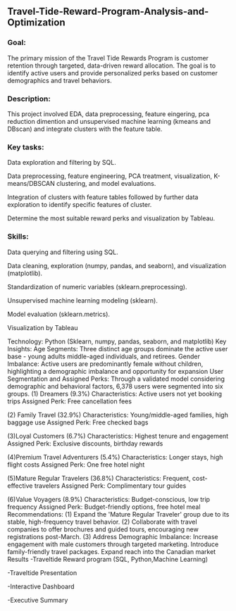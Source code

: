 ## Travel-Tide-Reward-Program-Analysis-and-Optimization
### Goal:
The primary mission of the Travel Tide Rewards Program is customer retention through targeted, data-driven reward allocation. The goal is to identify active users and provide personalized perks based on customer demographics and travel behaviors.

### Description:
This project involved EDA, data preprocessing, feature eingering, pca reduction dimention and unsupervised machine learning (kmeans and DBscan) and integrate clusters with the feature table.

### Key tasks:
Data exploration and filtering by SQL.

Data preprocessing, feature engineering, PCA treatment, visualization, K-means/DBSCAN clustering, and model evaluations.

Integration of clusters with feature tables followed by further data exploration to identify specific features of cluster.

Determine the most suitable reward perks and visualization by Tableau.

### Skills:
Data querying and filtering using SQL.

Data cleaning, exploration (numpy, pandas, and seaborn), and visualization (matplotlib).

Standardization of numeric variables (sklearn.preprocessing).

Unsupervised machine learning modeling (sklearn).

Model evaluation (sklearn.metrics).

Visualization by Tableau

Technology: Python (Sklearn, numpy, pandas, seaborn, and matplotlib)
Key Insights:
Age Segments: Three distinct age groups dominate the active user base - young adults middle-aged individuals, and retirees.
Gender Imbalance: Active users are predominantly female without children, highlighting a demographic imbalance and opportunity for expansion
User Segmentation and Assigned Perks: Through a validated model considering demographic and behavioral factors, 6,378 users were segmented into six groups.
(1) Dreamers (9.3%)
    Characteristics: Active users not yet booking trips
    Assigned Perk: Free cancellation fees
    
(2) Family Travel (32.9%)
    Characteristics: Young/middle-aged families, high baggage use
    Assigned Perk: Free checked bags
    
(3)Loyal Customers (6.7%)
    Characteristics: Highest tenure and engagement
    Assigned Perk: Exclusive discounts, birthday rewards
    
(4)Premium Travel Adventurers (5.4%)
   Characteristics: Longer stays, high flight costs
   Assigned Perk: One free hotel night
   
(5)Mature Regular Travelers (36.8%)
  Characteristics: Frequent, cost-effective travelers
  Assigned Perk: Complimentary tour guides
  
(6)Value Voyagers (8.9%)
 Characteristics: Budget-conscious, low trip frequency
 Assigned Perk: Budget-friendly options, free hotel meal
Recommendations: (1) Expand the 'Mature Regular Traveler' group due to its stable, high-frequency travel behavior. (2) Collaborate with travel companies to offer brochures and guided tours, encouraging new registrations post-March. (3) Address Demographic Imbalance:
Increase engagement with male customers through targeted marketing.
Introduce family-friendly travel packages.
Expand reach into the Canadian market
Results
-Traveltide Reward program (SQL, Python,Machine Learning)

-Traveltide Presentation

-Interactive Dashboard

-Executive Summary
